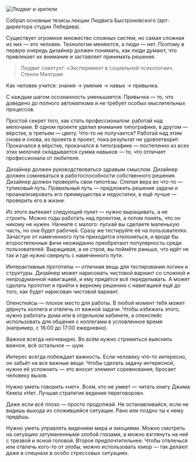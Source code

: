 ![Людвиг и зрители](cover.jpg)

Собрал основные тезисы лекции Людвига Быстроновского (арт-директора студии Лебедева).

Существует огромное множество сложных систем, но самая сложная из них — это человек. Технологии меняются, а люди — нет. Поэтому в первую очередь дизайнер должен понимать, как люди думают, что привлекает их внимание и заставляет принимать решения.

> Людвиг советует: «Эксперимент в социальной психологии», Стенли Милграм

Как человек учится: знания → умение → навык → привычка.

С каждым шагом осознанность уменьшается. Привычка — то, что доведено до полного автоматизма и не требует особых мыслительных процессов.

Простой секрет того, как стать профессионалом: работай над мелочами. В одном проекте уделил внимание типографике, в другом — вёрстке, в третьем — цвету. Что-то не получается? Работай над этим снова и снова, из проекта в проект, пока результат не удовлетворит. Прокачался в вёрстке, прокачался в типографике — постепенно из всех этих мелочей складывается сумма навыков — то, что отличает профессионала от любителя.

Дизайнер должен руководствоваться здравым смыслом. Дизайнер должен сомневаться в работоспособности собственного решения. Дизайнер должен проверять свои гипотезы. Слепая вера во что-то — тупиковый путь. Правильный путь — предложить решение задачи и проанализировать его преимущества и недостатки, а ещё лучше — проверить его в жизни.

Из этого вытекает следующий пункт — нужно выращивать, а не строить. Можно годы работать над проектом, а потом понять, что он никому не нужен. Начните с малого: пускай вы сделаете маленькую часть, но она будет рабочей. Сразу же тестируйте её на пользователях. Зачастую от намеченного пути приходится отклоняться, и вроде бы второстепенные фичи неожиданно приобретают популярность среди пользователей. Выращивая, а не строя, вы поймёте раньше, что идёт не так и где нужно свернуть с намеченного пути.

Интерактивные прототипы — отличная вещь для тестирования логики и структуры. Дизайнер может нарисовать чистовой вариант со сложной и непродуманной навигацией, и ему придётся всё переделывать. А может сделать прототип и прийти к верному решению с навигацией ещё до того, как будет нарисован чистовой вариант.

Опенспейсы — плохое место для работы. В любой момент тебя может дёрнуть коллега и отвлечь от важной задачи. Чтобы избежать этого, нужно работать дома или в отдельном кабинете, а опенспейс использовать для общения с коллегами в условленное время (например, с 16:00 до 17:00 ежедневно).

Важное всегда неочевидно. Во всём нужно стремиться выяснить важное, всё остальное — шум.

Интерес всегда побеждает важность. Если человеку что-то интересно, он забьёт на все важные вещи. Чтобы сделать задачу интересной, нужно её усложнить — это вносит элемент соревнования, бросает человеку вызов.

Нужно уметь говорить «нет». Всем, кто не умеет — читать книгу Джима Кемпа «Нет. Лучшая стратегия ведения переговоров».

Даже если всё плохо — просто продолжай. Не останавливайся, если не видишь выхода из сложившейся ситуации. Рано или поздно ты к нему придёшь.

Нужно уметь управлять видением мира и эмоциями. Можно смотреть на ситуацию затуманенными злобой глазами, а можно взглянуть на неё с трезвой и ясной головой. Второе предпочтительнее. Чтобы отвлечься или отвлечь кого-то от злобы, можно использовать юмор — так делают даже в спецназе в особо стрессовых ситуациях.
